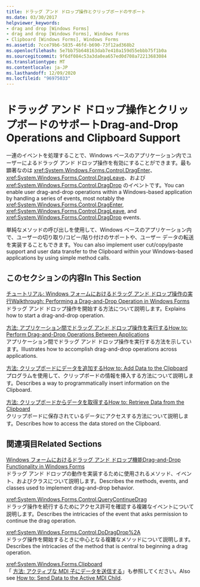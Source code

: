 ```yaml
---
title: ドラッグ アンド ドロップ操作とクリップボードのサポート
ms.date: 03/30/2017
helpviewer_keywords:
- drag and drop [Windows Forms]
- drag and drop [Windows Forms], Windows Forms
- Clipboard [Windows Forms], Windows Forms
ms.assetid: 7cce79b6-5835-46fd-b690-73f12ad368b2
ms.openlocfilehash: 5e7bb75b648163dab7e410a159d55ebbb75f1b0a
ms.sourcegitcommit: 9f6df084c53a3da0ea657ed0d708a72213683084
ms.translationtype: MT
ms.contentlocale: ja-JP
ms.lasthandoff: 12/09/2020
ms.locfileid: "96975033"
---
```

# <a name="drag-and-drop-operations-and-clipboard-support"></a><span data-ttu-id="8dd4a-102">ドラッグ アンド ドロップ操作とクリップボードのサポート</span><span class="sxs-lookup"><span data-stu-id="8dd4a-102">Drag-and-Drop Operations and Clipboard Support</span></span>
<span data-ttu-id="8dd4a-103">一連のイベントを処理することで、Windows ベースのアプリケーション内でユーザーによるドラッグ アンド ドロップ操作を有効にすることができます。最も顕著なのは <xref:System.Windows.Forms.Control.DragEnter>、<xref:System.Windows.Forms.Control.DragLeave>、および <xref:System.Windows.Forms.Control.DragDrop> のイベントです。</span><span class="sxs-lookup"><span data-stu-id="8dd4a-103">You can enable user drag-and-drop operations within a Windows-based application by handling a series of events, most notably the <xref:System.Windows.Forms.Control.DragEnter>, <xref:System.Windows.Forms.Control.DragLeave>, and <xref:System.Windows.Forms.Control.DragDrop> events.</span></span>  
  
 <span data-ttu-id="8dd4a-104">単純なメソッドの呼び出しを使用して、Windows ベースのアプリケーション内で、ユーザーの切り取り/コピー/貼り付けのサポートや、ユーザー データの転送を実装することもできます。</span><span class="sxs-lookup"><span data-stu-id="8dd4a-104">You can also implement user cut/copy/paste support and user data transfer to the Clipboard within your Windows-based applications by using simple method calls.</span></span>  
  
## <a name="in-this-section"></a><span data-ttu-id="8dd4a-105">このセクションの内容</span><span class="sxs-lookup"><span data-stu-id="8dd4a-105">In This Section</span></span>  
 [<span data-ttu-id="8dd4a-106">チュートリアル: Windows フォームにおけるドラッグ アンド ドロップ操作の実行</span><span class="sxs-lookup"><span data-stu-id="8dd4a-106">Walkthrough: Performing a Drag-and-Drop Operation in Windows Forms</span></span>](walkthrough-performing-a-drag-and-drop-operation-in-windows-forms.md)  
 <span data-ttu-id="8dd4a-107">ドラッグ アンド ドロップ操作を開始する方法について説明します。</span><span class="sxs-lookup"><span data-stu-id="8dd4a-107">Explains how to start a drag-and-drop operation.</span></span>  
  
 [<span data-ttu-id="8dd4a-108">方法: アプリケーション間でドラッグ アンド ドロップ操作を実行する</span><span class="sxs-lookup"><span data-stu-id="8dd4a-108">How to: Perform Drag-and-Drop Operations Between Applications</span></span>](how-to-perform-drag-and-drop-operations-between-applications.md)  
 <span data-ttu-id="8dd4a-109">アプリケーション間でドラッグ アンド ドロップ操作を実行する方法を示しています。</span><span class="sxs-lookup"><span data-stu-id="8dd4a-109">Illustrates how to accomplish drag-and-drop operations across applications.</span></span>  
  
 [<span data-ttu-id="8dd4a-110">方法: クリップボードにデータを追加する</span><span class="sxs-lookup"><span data-stu-id="8dd4a-110">How to: Add Data to the Clipboard</span></span>](how-to-add-data-to-the-clipboard.md)  
 <span data-ttu-id="8dd4a-111">プログラムを使用して、クリップボードの情報を挿入する方法について説明します。</span><span class="sxs-lookup"><span data-stu-id="8dd4a-111">Describes a way to programmatically insert information on the Clipboard.</span></span>  
  
 [<span data-ttu-id="8dd4a-112">方法: クリップボードからデータを取得する</span><span class="sxs-lookup"><span data-stu-id="8dd4a-112">How to: Retrieve Data from the Clipboard</span></span>](how-to-retrieve-data-from-the-clipboard.md)  
 <span data-ttu-id="8dd4a-113">クリップボードに保存されているデータにアクセスする方法について説明します。</span><span class="sxs-lookup"><span data-stu-id="8dd4a-113">Describes how to access the data stored on the Clipboard.</span></span>  
  
## <a name="related-sections"></a><span data-ttu-id="8dd4a-114">関連項目</span><span class="sxs-lookup"><span data-stu-id="8dd4a-114">Related Sections</span></span>  
 [<span data-ttu-id="8dd4a-115">Windows フォームにおけるドラッグ アンド ドロップ機能</span><span class="sxs-lookup"><span data-stu-id="8dd4a-115">Drag-and-Drop Functionality in Windows Forms</span></span>](../drag-and-drop-functionality-in-windows-forms.md)  
 <span data-ttu-id="8dd4a-116">ドラッグ アンド ドロップの動作を実装するために使用されるメソッド、イベント、およびクラスについて説明します。</span><span class="sxs-lookup"><span data-stu-id="8dd4a-116">Describes the methods, events, and classes used to implement drag-and-drop behavior.</span></span>  
  
 <xref:System.Windows.Forms.Control.QueryContinueDrag>  
 <span data-ttu-id="8dd4a-117">ドラッグ操作を続行するためにアクセス許可を確認する複雑なイベントについて説明します。</span><span class="sxs-lookup"><span data-stu-id="8dd4a-117">Describes the intricacies of the event that asks permission to continue the drag operation.</span></span>  
  
 <xref:System.Windows.Forms.Control.DoDragDrop%2A>  
 <span data-ttu-id="8dd4a-118">ドラッグ操作を開始するときに中心となる複雑なメソッドについて説明します。</span><span class="sxs-lookup"><span data-stu-id="8dd4a-118">Describes the intricacies of the method that is central to beginning a drag operation.</span></span>  
  
 <xref:System.Windows.Forms.Clipboard>  
 <span data-ttu-id="8dd4a-119">「 [方法: アクティブな MDI 子にデータを送信する](how-to-send-data-to-the-active-mdi-child.md)」も参照してください。</span><span class="sxs-lookup"><span data-stu-id="8dd4a-119">Also see [How to: Send Data to the Active MDI Child](how-to-send-data-to-the-active-mdi-child.md).</span></span>
